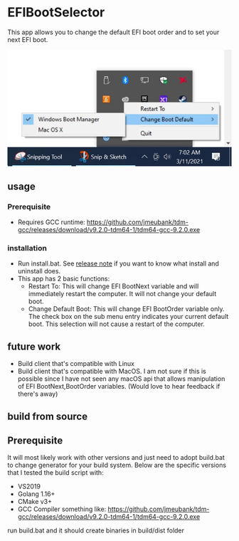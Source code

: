 # EFIBootSelector

This app allows you to change the default EFI boot order and to set your next EFI boot.

![](https://github.com/TaiPhamD/EFIBootSelector/blob/main/EFIBOOTSELECTOR.jpg)

## usage
### Prerequisite
 - Requires GCC runtime: https://github.com/jmeubank/tdm-gcc/releases/download/v9.2.0-tdm64-1/tdm64-gcc-9.2.0.exe
### installation 
- Run install.bat. See [release note](https://github.com/TaiPhamD/EFIBootSelector/releases/tag/v0.2) if you want to know what install and uninstall does.
- This app has 2 basic functions:
   - Restart To: This will change EFI BootNext variable and will immediately restart the computer. It will not change your default boot.
   - Change Default Boot: This will change EFI BootOrder variable only. The check box on the sub menu entry indicates your current default boot. This selection will not cause a restart of the computer.

## future work

- Build client that's compatible with Linux 
- Build client that's compatible with MacOS. I am not sure if this is possible since I have not seen any macOS api that allows manipulation of EFI BootNext,BootOrder variables.
 (Would love to hear feedback if there's away)

## build from source

## Prerequisite
It will most likely work with other versions and just need to adopt build.bat to change generator for your build system. Below are the specific versions that I tested the build script with:
- VS2019
- Golang 1.16+
- CMake v3+
- GCC Compiler something like:  https://github.com/jmeubank/tdm-gcc/releases/download/v9.2.0-tdm64-1/tdm64-gcc-9.2.0.exe

run build.bat and it should create binaries in build/dist folder
